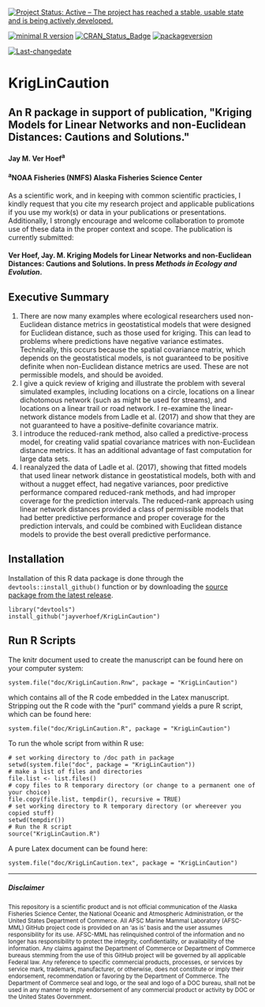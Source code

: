 
[![Project Status: Active – The project has reached a stable, usable state and is being actively developed.](http://www.repostatus.org/badges/latest/active.svg)](http://www.repostatus.org/#active)

[![minimal R version](https://img.shields.io/badge/R%3E%3D-3.1.1-6666ff.svg)](https://cran.r-project.org/) [![CRAN\_Status\_Badge](http://www.r-pkg.org/badges/version/kotzeb0912)](https://cran.r-project.org/package=kotzeb0912) [![packageversion](https://img.shields.io/badge/Package%20version-1.0-orange.svg?style=flat-square)](commits/master)

[![Last-changedate](https://img.shields.io/badge/last%20change-2018---01--11-yellowgreen.svg)](/commits/master)

# KrigLinCaution
## An R package in support of publication, "Kriging Models for Linear Networks and non-Euclidean Distances: Cautions and Solutions." 

#### Jay M. Ver Hoef<sup>a</sup>

#### <sup>a</sup>NOAA Fisheries (NMFS) Alaska Fisheries Science Center 

As a scientific work, and in keeping with common scientific practicies, I kindly request that you cite my research project and applicable publications if you use my work(s) or data in your publications or presentations. Additionally, I strongly encourage and welcome collaboration to promote use of these data in the proper context and scope.  The publication is currently submitted:

#### Ver Hoef, Jay. M. Kriging Models for Linear Networks and non-Euclidean Distances: Cautions and Solutions. In press *Methods in Ecology and Evolution*.


Executive Summary
-----------------

 1. There are now many examples where ecological researchers used non-Euclidean distance metrics in geostatistical models that were designed for Euclidean distance, such as those used for kriging.  This can lead to problems where predictions have negative variance estimates.  Technically, this occurs because the spatial covariance matrix, which depends on the geostatistical models, is not guaranteed to be positive definite when non-Euclidean distance metrics are used.  These are not permissible models, and should be avoided.
  2. I give a quick review of kriging and illustrate the problem with several simulated examples, including locations on a circle, locations on a linear dichotomous network (such as might be used for streams), and locations on a linear trail or road network. I re-examine the linear-network distance models from Ladle et al. (2017) and show that they are not guaranteed to have a positive-definite covariance matrix.
  3.  I introduce the reduced-rank method, also called a predictive-process model, for creating valid spatial covariance matrices with non-Euclidean distance metrics.  It has an additional advantage of fast computation for large data sets.
  4. I reanalyzed the data of Ladle et al. (2017), showing that fitted models that used linear network distance in geostatistical models, both with and without a nugget effect, had negative variances, poor predictive performance compared reduced-rank methods, and had improper coverage for the prediction intervals. The reduced-rank approach using linear network distances provided a class of permissible models that had better predictive performance and proper coverage for the prediction intervals, and could be combined with Euclidean distance models to provide the best overall predictive performance. 

Installation
------------

Installation of this R data package is done through the `devtools::install_github()` function or by downloading the [source package from the latest release](https://github.com/jayverhoef/KrigLinCaution).

```
library("devtools")
install_github("jayverhoef/KrigLinCaution")
```

Run R Scripts
-------------

The knitr document used to create the manuscript can be found here on your computer system:

```
system.file("doc/KrigLinCaution.Rnw", package = "KrigLinCaution")
```

which contains all of the R code embedded in the Latex manuscript.  Stripping out the R code with the "purl" command yields a pure R script, which can be found here:

```
system.file("doc/KrigLinCaution.R", package = "KrigLinCaution")
```

To run the whole script from within R use:

```
# set working directory to /doc path in package
setwd(system.file("doc", package = "KrigLinCaution"))
# make a list of files and directories
file.list <- list.files()
# copy files to R temporary directory (or change to a permanent one of your choice)
file.copy(file.list, tempdir(), recursive = TRUE)
# set working directory to R temporary directory (or whereever you copied stuff)
setwd(tempdir())
# Run the R script
source("KrigLinCaution.R")
```

A pure Latex document can be found here:

```
system.file("doc/KrigLinCaution.tex", package = "KrigLinCaution")
```

-------------
##### Disclaimer

<sub>This repository is a scientific product and is not official communication of the Alaska Fisheries Science Center, the National Oceanic and Atmospheric Administration, or the United States Department of Commerce. All AFSC Marine Mammal Laboratory (AFSC-MML) GitHub project code is provided on an ‘as is’ basis and the user assumes responsibility for its use. AFSC-MML has relinquished control of the information and no longer has responsibility to protect the integrity, confidentiality, or availability of the information. Any claims against the Department of Commerce or Department of Commerce bureaus stemming from the use of this GitHub project will be governed by all applicable Federal law. Any reference to specific commercial products, processes, or services by service mark, trademark, manufacturer, or otherwise, does not constitute or imply their endorsement, recommendation or favoring by the Department of Commerce. The Department of Commerce seal and logo, or the seal and logo of a DOC bureau, shall not be used in any manner to imply endorsement of any commercial product or activity by DOC or the United States Government.</sub>
